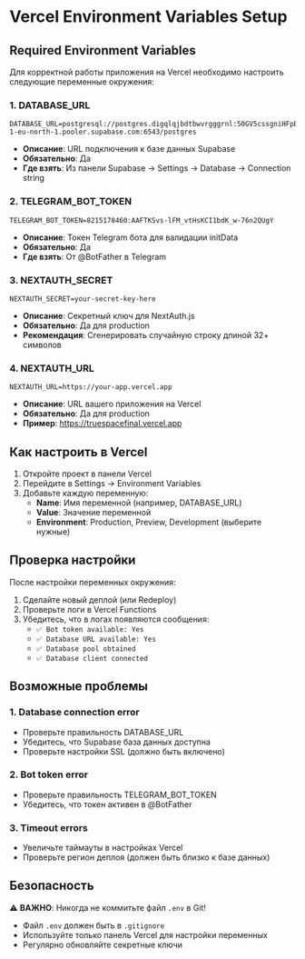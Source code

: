 # Vercel Environment Variables Setup

## Required Environment Variables

Для корректной работы приложения на Vercel необходимо настроить следующие переменные окружения:

### 1. DATABASE_URL
```
DATABASE_URL=postgresql://postgres.digqlqjbdtbwvrgggrnl:50GV5cssgniHFpBg@aws-1-eu-north-1.pooler.supabase.com:6543/postgres
```
- **Описание**: URL подключения к базе данных Supabase
- **Обязательно**: Да
- **Где взять**: Из панели Supabase → Settings → Database → Connection string

### 2. TELEGRAM_BOT_TOKEN
```
TELEGRAM_BOT_TOKEN=8215178460:AAFTKSvs-lFM_vtHsKCI1bdK_w-76n2QUgY
```
- **Описание**: Токен Telegram бота для валидации initData
- **Обязательно**: Да
- **Где взять**: От @BotFather в Telegram

### 3. NEXTAUTH_SECRET
```
NEXTAUTH_SECRET=your-secret-key-here
```
- **Описание**: Секретный ключ для NextAuth.js
- **Обязательно**: Да для production
- **Рекомендация**: Сгенерировать случайную строку длиной 32+ символов

### 4. NEXTAUTH_URL
```
NEXTAUTH_URL=https://your-app.vercel.app
```
- **Описание**: URL вашего приложения на Vercel
- **Обязательно**: Да для production
- **Пример**: https://truespacefinal.vercel.app

## Как настроить в Vercel

1. Откройте проект в панели Vercel
2. Перейдите в Settings → Environment Variables
3. Добавьте каждую переменную:
   - **Name**: Имя переменной (например, DATABASE_URL)
   - **Value**: Значение переменной
   - **Environment**: Production, Preview, Development (выберите нужные)

## Проверка настройки

После настройки переменных окружения:

1. Сделайте новый деплой (или Redeploy)
2. Проверьте логи в Vercel Functions
3. Убедитесь, что в логах появляются сообщения:
   - `✅ Bot token available: Yes`
   - `✅ Database URL available: Yes`
   - `✅ Database pool obtained`
   - `✅ Database client connected`

## Возможные проблемы

### 1. Database connection error
- Проверьте правильность DATABASE_URL
- Убедитесь, что Supabase база данных доступна
- Проверьте настройки SSL (должно быть включено)

### 2. Bot token error
- Проверьте правильность TELEGRAM_BOT_TOKEN
- Убедитесь, что токен активен в @BotFather

### 3. Timeout errors
- Увеличьте таймауты в настройках Vercel
- Проверьте регион деплоя (должен быть близко к базе данных)

## Безопасность

⚠️ **ВАЖНО**: Никогда не коммитьте файл `.env` в Git!

- Файл `.env` должен быть в `.gitignore`
- Используйте только панель Vercel для настройки переменных
- Регулярно обновляйте секретные ключи